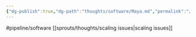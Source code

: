 ```yaml
---
{"dg-publish":true,"dg-path":"thoughts/software/Maya.md","permalink":"/thoughts/software/maya/","hide":true}
---
```


#pipeline/software 
[[sprouts/thoughts/scaling issues\|scaling issues]]
